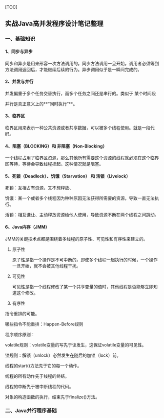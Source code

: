 [TOC]

## 实战Java高并发程序设计笔记整理

### 一、基础知识

#### 1、同步与异步

同步和异步是用来形容一次方法调用的。同步方法调用一旦开始，调用者必须等到方法调用返回后，才能继续后续的行为。异步调用似乎是一瞬间完成的。

#### 2、并发与并行

并发偏重于多个任务交替执行，而多个任务之间还是串行的。类似于 某个时间段

并行是真正意义上的**“同时执行”**。

#### 3、临界区

临界区用来表示一种公共资源或者共享数据，可以被多个线程使用。就是一段代码。

#### 4、阻塞（BLOCKING）和 非阻塞（Non-Blocking）

一个线程占用了临界区资源，那么其他所有需要这个资源的线程就必须在这个临界区等待，等待会导致线程挂起。这种情况就是阻塞。

#### 5、死锁（Deadlock）、饥饿（Starvation） 和 活锁（Livelock）

死锁：互相占有资源，又不想释放、

饥饿：某一个或者多个线程因为种种原因无法获得所需要的资源，导致一直无法执行。

活锁：相互谦让、主动释放资源给他人使用，导致资源不断在两个线程之间跳动。

#### 6、Java内存（JMM）

JMM的关键技术点都是围绕着多线程的原子性、可见性和有序性来建立的。

1. 原子性 

   原子性是指一个操作是不可中断的。即使多个线程一起执行的时候，一个操作一旦开始，就不会被其他线程干扰。

2. 可见性

   可见性是指一个线程修改了某一个共享变量的值时，其他线程是否能够立即知道这个修改。

3.  有序性

   指令重排的可能。

   哪些指令不能重排：Happen-Before规则

   程序顺序原则：

   volatile规则：volatile变量的写先于读发生，这保证volatile变量的可见性。

   锁规则：解锁（unlock）必然发生在随后的加锁（lock）前。

   线程的start()方法先于它的每一个动作。

   线程的所有动作先于线程的终结。

   线程的中断先于被中断线程的代码。

   对象的构造函数的执行，结束先于finalize()方法。

### 二、Java并行程序基础





